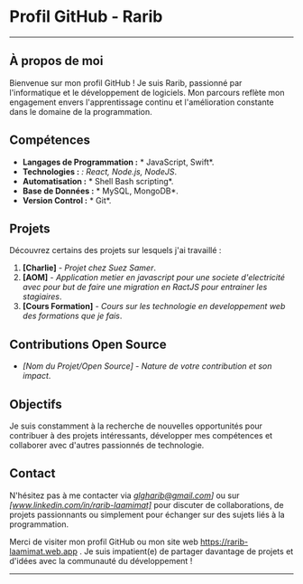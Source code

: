 # Profil GitHub - Rarib

---

## À propos de moi

Bienvenue sur mon profil GitHub ! Je suis Rarib, passionné par l'informatique et le développement de logiciels. Mon parcours reflète mon engagement envers l'apprentissage continu et l'amélioration constante dans le domaine de la programmation.

## Compétences

- **Langages de Programmation :** * JavaScript, Swift*.
- **Technologies :** *: React, Node.js, NodeJS*.
- **Automatisation :** * Shell Bash scripting*.
- **Base de Données :** * MySQL, MongoDB*.
- **Version Control :** * Git*.

## Projets

Découvrez certains des projets sur lesquels j'ai travaillé :

1. **[Charlie]** - *Projet chez Suez Samer*.
2. **[AOM]** - *Application metier en javascript pour une societe d'electricité avec pour but de faire une migration en RactJS pour entrainer les stagiaires*.
3. **[Cours Formation]** - *Cours sur les technologie en developpement web des formations que je fais*.

## Contributions Open Source

- *[Nom du Projet/Open Source]* - *Nature de votre contribution et son impact*.

## Objectifs

Je suis constamment à la recherche de nouvelles opportunités pour contribuer à des projets intéressants, développer mes compétences et collaborer avec d'autres passionnés de technologie.

## Contact

N'hésitez pas à me contacter via *glgharib@gmail.com]* ou sur *[www.linkedin.com/in/rarib-laamimat]* pour discuter de collaborations, de projets passionnants ou simplement pour échanger sur des sujets liés à la programmation.

Merci de visiter mon profil GitHub ou mon site web  https://rarib-laamimat.web.app . Je suis impatient(e) de partager davantage de projets et d'idées avec la communauté du développement !

---
